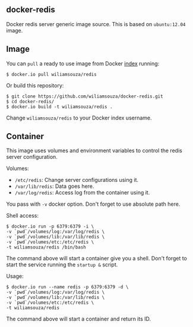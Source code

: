 docker-redis
------------

Docker redis server generic image source. This is based on `ubuntu:12.04` image.

Image
-----

You can `pull` a ready to use image from Docker
[index](https://index.docker.io/u/wiliamsouza/) running:

```
$ docker.io pull wiliamsouza/redis
```

Or build this repository:

```
$ git clone https://github.com/wiliamsouza/docker-redis.git
$ cd docker-redis/
$ docker.io build -t wiliamsouza/redis .
```

Change `wiliamsouza/redis` to your Docker index username.

Container
---------

This image uses volumes and environment variables to control the redis server
configuration.

Volumes:

* `/etc/redis`: Change server configurations using it.
* `/var/lib/redis`: Data goes here.
* `/var/log/redis`: Access log from the container using it.

You pass with `-v` docker option. Don't forget to use absolute path here.

Shell access:

```
$ docker.io run -p 6379:6379 -i \
-v `pwd`/volumes/log:/var/log/redis \
-v `pwd`/volumes/lib:/var/lib/redis \
-v `pwd`/volumes/etc:/etc/redis \
-t wiliamsouza/redis /bin/bash
```

The command above will start a container give you a shell. Don't
forget to start the service running the `startup &` script.

Usage:

```
$ docker.io run --name redis -p 6379:6379 -d \
-v `pwd`/volumes/log:/var/log/redis \
-v `pwd`/volumes/lib:/var/lib/redis \
-v `pwd`/volumes/etc:/etc/redis \
-t wiliamsouza/redis
```

The command above will start a container and return its ID.
